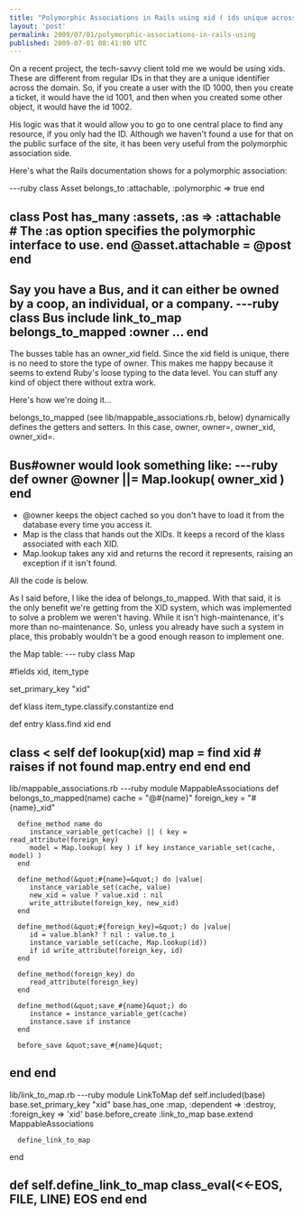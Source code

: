 ```yaml
---
title: "Polymorphic Associations in Rails using xid ( ids unique across the system )"
layout: 'post'
permalink: 2009/07/01/polymorphic-associations-in-rails-using
published: 2009-07-01 08:41:00 UTC
---
```

On a recent project, the tech-savvy client told me we would be using xids. These are different from regular IDs in that they are a unique identifier across the domain. So, if you create a user with the ID 1000, then you create a ticket, it would have the id 1001, and then when you created some other object, it would have the id 1002.

His logic was that it would allow you to go to one central place to find any resource, if you only had the ID. Although we haven't found a use for that on the public surface of the site, it has been very useful from the polymorphic association side.

Here's what the Rails documentation shows for a polymorphic association:

---ruby
class Asset
  belongs_to :attachable, :polymorphic =&gt; true 
end

class Post
  has_many :assets, :as =&gt; :attachable  
    # The :as option specifies the polymorphic interface to use. end
  @asset.attachable = @post
end
---

Say you have a Bus, and it can either be owned by a coop, an individual, or a company.
---ruby
class Bus
  include link_to_map
  belongs_to_mapped :owner ... 
end
---

The busses table has an owner_xid field. Since the xid field is unique, there is no need to store the type of owner. This makes me happy because it seems to extend Ruby's loose typing to the data level. You can stuff any kind of object there without extra work.

Here's how we're doing it...

belongs_to_mapped (see lib/mappable_associations.rb, below) dynamically defines the getters and setters. In this case, owner, owner=, owner_xid, owner_xid=.

Bus#owner would look something like:
---ruby
def owner 
   @owner ||= Map.lookup( owner_xid ) 
end
---

* @owner keeps the object cached so you don't have to load it from the database every time you access it. 
* Map is the class that hands out the XIDs. It keeps a record of the klass associated with each XID. 
* Map.lookup takes any xid and returns the record it represents, raising an exception if it isn't found.

All the code is below.

As I said before, I like the idea of belongs_to_mapped. With that said, it is the only benefit we're getting from the XID system, which was implemented to solve a problem we weren't having. While it isn't high-maintenance, it's more than no-maintenance. So, unless you already have such a system in place, this probably wouldn't be a good enough reason to implement one.

the Map table: 
--- ruby
class Map

   #fields xid, item_type

   set_primary_key &quot;xid&quot;

   def klass 
      item_type.classify.constantize 
   end

   def entry 
      klass.find xid 
   end 

   class &lt; self
      def lookup(xid)
         map = find xid # raises if not found 
         map.entry
      end
   end 
end
---

lib/mappable_associations.rb 
---ruby
module MappableAssociations
   def belongs_to_mapped(name)
      cache = &quot;@#{name}&quot; 
      foreign_key = &quot;#{name}_xid&quot; 
 
      define_method name do 
         instance_variable_get(cache) || ( key = read_attribute(foreign_key) 
         model = Map.lookup( key ) if key instance_variable_set(cache, model) ) 
      end

      define_method(&quot;#{name}=&quot;) do |value| 
         instance_variable_set(cache, value) 
         new_xid = value ? value.xid : nil 
         write_attribute(foreign_key, new_xid) 
      end

      define_method(&quot;#{foreign_key}=&quot;) do |value| 
         id = value.blank? ? nil : value.to_i 
         instance_variable_set(cache, Map.lookup(id)) 
         if id write_attribute(foreign_key, id) 
      end

      define_method(foreign_key) do 
         read_attribute(foreign_key) 
      end 

      define_method(&quot;save_#{name}&quot;) do 
         instance = instance_variable_get(cache) 
         instance.save if instance 
      end

      before_save &quot;save_#{name}&quot;
   end
end
---

lib/link_to_map.rb
---ruby
module LinkToMap
   def self.included(base) 
      base.set_primary_key &quot;xid&quot; 
      base.has_one :map, :dependent =&gt; :destroy, :foreign_key =&gt; 'xid' 
      base.before_create :link_to_map 
      base.extend MappableAssociations 

      define_link_to_map 
   end 

   def self.define_link_to_map 
      class_eval(&lt;&lt;-EOS, __FILE__, __LINE__) EOS 
   end 
end
---
